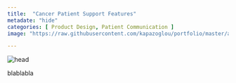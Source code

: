 ```yaml
---
title:  "Cancer Patient Support Features"
metadate: "hide"
categories: [ Product Design, Patient Communication ]
image: "https://raw.githubusercontent.com/kapazoglou/portfolio/master/assets/images/item/distress.png"

---
```


![head](https://raw.githubusercontent.com/kapazoglou/portfolio/master/assets/images/item/distress_flow.png)

blablabla


